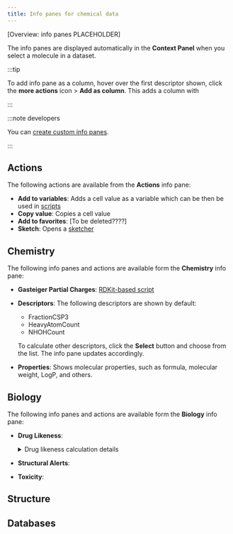 ```yaml
---
title: Info panes for chemical data
---
```


[Overview: info panes PLACEHOLDER]

The info panes are displayed automatically in the **Context Panel** when you select a molecule in a dataset.

:::tip

To add info pane as a column, hover over the first descriptor shown, click the **more actions** icon > **Add as column**. This adds a column with

:::

:::note developers

You can [create custom info panes](../../../develop/how-to/add-info-panel.md).

:::

## Actions

The following actions are available from the **Actions** info pane:

* **Add to variables**: Adds a cell value as a variable which can be then be used in [scripts](../../../compute/scripting.md)
* **Copy value**: Copies a cell value
* **Add to favorites**: [To be deleted????]
* **Sketch**: Opens a [sketcher](../chem.md)

## Chemistry

The following info panes and actions are available form the **Chemistry** info pane:

* **Gasteiger Partial Charges**: [RDKit-based script](https://dev.datagrok.ai/script/7acf813d-4f65-51f2-bc3f-503cde26c460)
* **Descriptors**: The following descriptors are shown by default:
  * FractionCSP3
  * HeavyAtomCount
  * NHOHCount

  To calculate other descriptors, click the **Select** button and choose from the list. The info pane updates accordingly.
* **Properties**: Shows molecular properties, such as formula, molecular weight, LogP, and others.

## Biology

The following info panes and actions are available form the **Biology** info pane:

* **Drug Likeness**:
  
  <details>
  <summary> Drug likeness calculation details </summary>
  
  The approach for druglikeness calculation involves a list of substructure fragments with associated druglikeness scores, which are used to determine the druglikeness score of a molecule by summing up the scores of the fragments present in the molecule and dividing it by the square root of the number of fragments. The frequency of each fragment in traded drugs and non-drug-like compounds is used to eliminate redundant fragments, and then the druglikeness score is calculated by comparing the frequency of the fragment in traded drugs to non-drug-like compounds. 

  `d = sum(Vi)/sqrt(n)`

  You can find more information about this method on the [Open Molecules website](https://openmolecules.org/properties/properties.html#druglikeness).

  </details>

* **Structural Alerts**:
* **Toxicity**:

## Structure

## Databases
